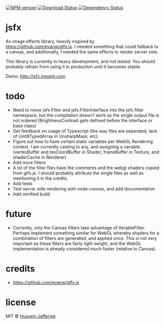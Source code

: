 [![NPM version][npm-badge]][npm-url]
[![Download Status][download-badge]][npm-url]
[![Dependency Status][dep-badge]][dep-url]

# jsfx

An image effects library, heavily inspired by https://github.com/evanw/glfx.js. I needed something that could fallback 
to a canvas, and additionally, I needed the same effects to render server side.

This library is currently in heavy development, and not tested. You should probably refrain from using it in production
until it becomes stable.

Demo: http://jsfx.inssein.com

# todo

* Need to move jsfx.Filter and jsfx.FilterInterface into the jsfx.filter namespace, but the compilation doesn't work 
  as the single output file is not ordered (BrightnessContrast gets defined before the interface or base class)
* Get feedback on usage of Typescript (the way files are separated, lack of Uint8TypedArray in UnsharpMask, etc).
* Figure out how to have certain static variables per WebGL Rendering context. I am currently casting to any, and 
  assigning a variable. (vertexBuffer and texCoordBuffer in Shader, frameBuffer in Texture, and shaderCache in Renderer)
* Add more filters
* A lot of the filter files have the comments and the webgl shaders copied from glfx.js. I should probably attribute the 
  single files as well as mentioning it in the credits.
* Add tests
* Test server side rendering with node-canvas, and add documentation
* Add minified build

# future
* Currently, only the Canvas filters take advantage of IterableFilter. Perhaps implement something similar for WebGL 
  whereby shaders for a combination of filters are generated, and applied once. This is not very important as these 
  filters are fairly light weight, and the WebGL implementation is already considered much faster (relative to Canvas).

# credits
* https://github.com/evanw/glfx.js

# license

MIT © [Hussein Jafferjee][author]

[author]: https://github.com/inssein
[npm-url]: https://npmjs.org/package/jsfx
[npm-badge]: https://img.shields.io/npm/v/jsfx.svg?style=flat-square
[dep-url]: https://david-dm.org/inssein/generator-rise
[dep-badge]: https://david-dm.org/inssein/jsfx.svg?style=flat-square
[download-badge]: http://img.shields.io/npm/dm/jsfx.svg?style=flat-square

